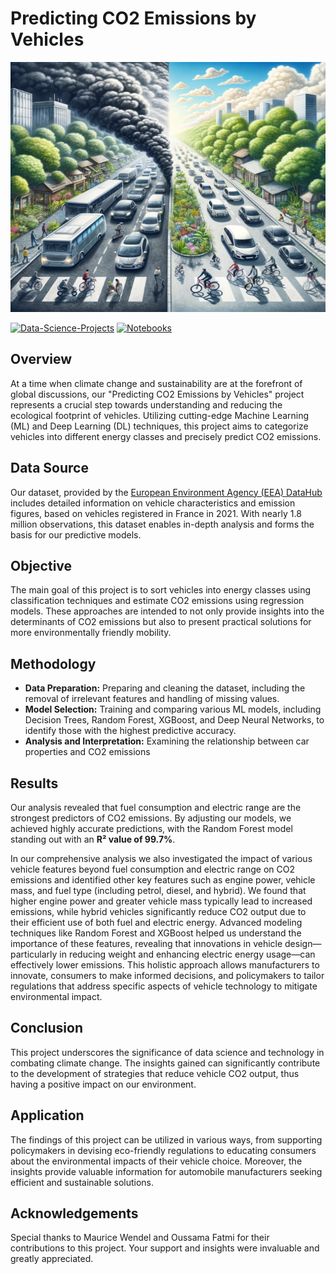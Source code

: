 # Predicting CO2 Emissions by Vehicles

<img src="./presentation/plots/co2_emissions.png" alt="Alt-Text" width="100%" height="400px" />

[![Data-Science-Projects](https://img.shields.io/badge/Data_Science_Projects-GitHub_Page-%2300BFFF.svg)](https://jenst1234.github.io) [![Notebooks](https://img.shields.io/badge/Notebooks-View-Green.svg)](https://github.com/jenst1234/Data_Science_Portfolio/tree/main/1%23%20Prediction%20of%20CO2%20Emissions%20by%20Vehicles/notebooks)

## Overview

At a time when climate change and sustainability are at the forefront of global discussions, our "Predicting CO2 Emissions by Vehicles" project represents a crucial step towards understanding and reducing the ecological footprint of vehicles. Utilizing cutting-edge Machine Learning (ML) and Deep Learning (DL) techniques, this project aims to categorize vehicles into different energy classes and precisely predict CO2 emissions.

## Data Source

Our dataset, provided by the [European Environment Agency (EEA) DataHub](https://www.eea.europa.eu/en/datahub/datahubitem-view/fa8b1229-3db6-495d-b18e-9c9b3267c02b) includes detailed information on vehicle characteristics and emission figures, based on vehicles registered in France in 2021. With nearly 1.8 million observations, this dataset enables in-depth analysis and forms the basis for our predictive models.

## Objective

The main goal of this project is to sort vehicles into energy classes using classification techniques and estimate CO2 emissions using regression models. These approaches are intended to not only provide insights into the determinants of CO2 emissions but also to present practical solutions for more environmentally friendly mobility.

## Methodology

- **Data Preparation:** Preparing and cleaning the dataset, including the removal of irrelevant features and handling of missing values.
- **Model Selection:** Training and comparing various ML models, including Decision Trees, Random Forest, XGBoost, and Deep Neural Networks, to identify those with the highest predictive accuracy.
- **Analysis and Interpretation:** Examining the relationship between car properties and CO2 emissions

## Results

Our analysis revealed that fuel consumption and electric range are the strongest predictors of CO2 emissions. By adjusting our models, we achieved highly accurate predictions, with the Random Forest model standing out with an **R² value of 99.7%**.

In our comprehensive analysis we also investigated the impact of various vehicle features beyond fuel consumption and electric range on CO2 emissions and identified other key features such as engine power, vehicle mass, and fuel type (including petrol, diesel, and hybrid). We found that higher engine power and greater vehicle mass typically lead to increased emissions, while hybrid vehicles significantly reduce CO2 output due to their efficient use of both fuel and electric energy. Advanced modeling techniques like Random Forest and XGBoost helped us understand the importance of these features, revealing that innovations in vehicle design—particularly in reducing weight and enhancing electric energy usage—can effectively lower emissions. This holistic approach allows manufacturers to innovate, consumers to make informed decisions, and policymakers to tailor regulations that address specific aspects of vehicle technology to mitigate environmental impact.

## Conclusion

This project underscores the significance of data science and technology in combating climate change. The insights gained can significantly contribute to the development of strategies that reduce vehicle CO2 output, thus having a positive impact on our environment.

## Application

The findings of this project can be utilized in various ways, from supporting policymakers in devising eco-friendly regulations to educating consumers about the environmental impacts of their vehicle choice. Moreover, the insights provide valuable information for automobile manufacturers seeking efficient and sustainable solutions.

## Acknowledgements
Special thanks to Maurice Wendel and Oussama Fatmi for their contributions to this project. Your support and insights were invaluable and greatly appreciated.


